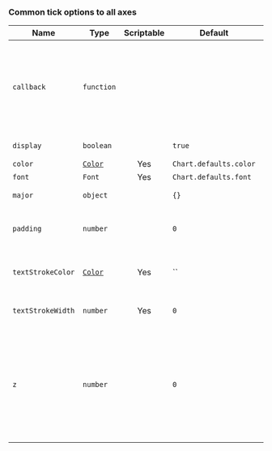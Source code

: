 ### Common tick options to all axes

| Name | Type | Scriptable | Default | Description
| ---- | ---- | :-------------------------------: | ------- | -----------
| `callback` | `function` | | | Returns the string representation of the tick value as it should be displayed on the chart. See [callback](../axes/labelling.md#creating-custom-tick-formats).
| `display` | `boolean` | | `true` | If true, show tick labels.
| `color` | [`Color`](../general/colors.md) | Yes | `Chart.defaults.color` | Color of ticks.
| `font` | `Font` | Yes | `Chart.defaults.font` | See [Fonts](../general/fonts.md)
| `major` | `object` | | `{}` | [Major ticks configuration](./styling.mdx#major-tick-configuration).
| `padding` | `number` | | `0` | Sets the offset of the tick labels from the axis
| `textStrokeColor` | [`Color`](../general/colors.md) | Yes | `` | The color of the stroke around the text.
| `textStrokeWidth` | `number` | Yes | `0` | Stroke width around the text.
| `z` | `number` | | `0` | z-index of tick layer. Useful when ticks are drawn on chart area. Values &lt;= 0 are drawn under datasets, &gt; 0 on top.
